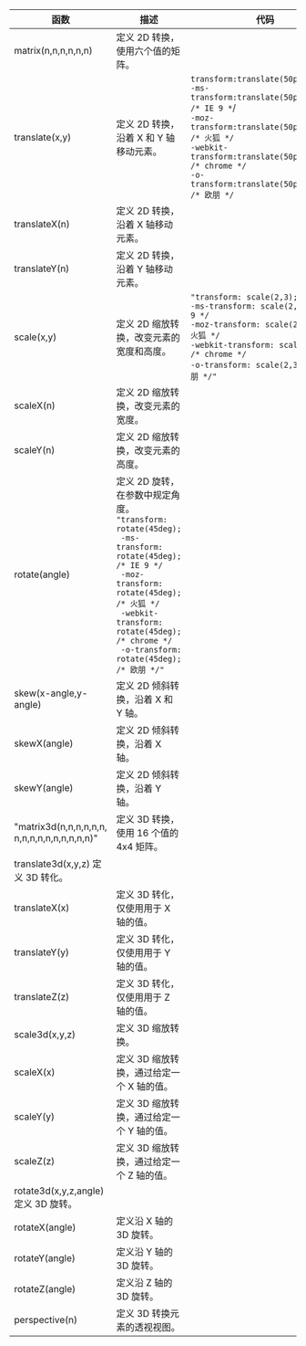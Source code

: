 | 函数 | 描述 |	代码 |
| -- | -- | -- |
| matrix(n,n,n,n,n,n) |	定义 2D 转换，使用六个值的矩阵。 |
| translate(x,y) |	定义 2D 转换，沿着 X 和 Y 轴移动元素。 | `transform:translate(50px,100px);` </br> `-ms-transform:translate(50px,100px);    /* IE 9 *`/</br>`-moz-transform:translate(50px,100px);   /* 火狐 */`</br>`-webkit-transform:translate(50px,100px);    /* chrome */`</br> `-o-transform:translate(50px,100px);  /* 欧朋 */`</br> |
| translateX(n) |	定义 2D 转换，沿着 X 轴移动元素。 |  |	
| translateY(n) |	定义 2D 转换，沿着 Y 轴移动元素。	|  |
| scale(x,y) |	定义 2D 缩放转换，改变元素的宽度和高度。 |	`"transform: scale(2,3);` </br>`-ms-transform: scale(2,3); /* IE 9 */` </br>`-moz-transform: scale(2,3); /* 火狐 */` </br>`-webkit-transform: scale(2,3); /* chrome */` </br>`-o-transform: scale(2,3); /* 欧朋 */"` </br>
| scaleX(n) |	定义 2D 缩放转换，改变元素的宽度。	|
| scaleY(n) |	定义 2D 缩放转换，改变元素的高度。	|
| rotate(angle) |	定义 2D 旋转，在参数中规定角度。	`"transform: rotate(45deg);`</br>` -ms-transform: rotate(45deg); /* IE 9 */`</br>` -moz-transform: rotate(45deg); /* 火狐 */`</br>` -webkit-transform: rotate(45deg); /* chrome */`</br>` -o-transform: rotate(45deg); /* 欧朋 */"`</br> |
| skew(x-angle,y-angle) |	定义 2D 倾斜转换，沿着 X 和 Y 轴。|	
| skewX(angle) |	定义 2D 倾斜转换，沿着 X 轴。	|
| skewY(angle) |	定义 2D 倾斜转换，沿着 Y 轴。	|
| "matrix3d(n,n,n,n,n,n, n,n,n,n,n,n,n,n,n,n)" |	定义 3D 转换，使用 16 个值的 4x4 矩阵。 |	
| translate3d(x,y,z)	定义 3D 转化。|
| translateX(x) |	定义 3D 转化，仅使用用于 X 轴的值。	|
| translateY(y) |	定义 3D 转化，仅使用用于 Y 轴的值。	|
| translateZ(z) |	定义 3D 转化，仅使用用于 Z 轴的值。	|
| scale3d(x,y,z) | 定义 3D 缩放转换。	|
| scaleX(x)	| 定义 3D 缩放转换，通过给定一个 X 轴的值。|	
| scaleY(y)	| 定义 3D 缩放转换，通过给定一个 Y 轴的值。|	
| scaleZ(z)	| 定义 3D 缩放转换，通过给定一个 Z 轴的值。|	
| rotate3d(x,y,z,angle)	定义 3D 旋转。	|
| rotateX(angle) |	定义沿 X 轴的 3D 旋转。	|
| rotateY(angle) |	定义沿 Y 轴的 3D 旋转。	|
| rotateZ(angle) |	定义沿 Z 轴的 3D 旋转。	|
| perspective(n) |	定义 3D 转换元素的透视视图。	|
